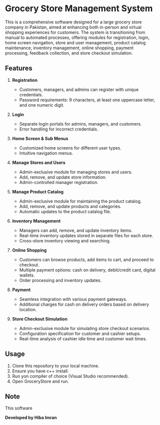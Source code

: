 # Grocery Store Management System

This is a comprehensive software designed for a large grocery store company in Pakistan, aimed at enhancing both in-person and virtual shopping experiences for customers. The system is transitioning from manual to automated processes, offering modules for registration, login, home screen navigation, store and user management, product catalog maintenance, inventory management, online shopping, payment processing, feedback collection, and store checkout simulation.

## Features

1. **Registration**
   - Customers, managers, and admins can register with unique credentials.
   - Password requirements: 9 characters, at least one uppercase letter, and one numeric digit.

2. **Login**
   - Separate login portals for admins, managers, and customers.
   - Error handling for incorrect credentials.

3. **Home Screen & Sub Menus**
   - Customized home screens for different user types.
   - Intuitive navigation menus.

4. **Manage Stores and Users**
   - Admin-exclusive module for managing stores and users.
   - Add, remove, and update store information.
   - Admin-controlled manager registration.

5. **Manage Product Catalog**
   - Admin-exclusive module for maintaining the product catalog.
   - Add, remove, and update products and categories.
   - Automatic updates to the product catalog file.

6. **Inventory Management**
   - Managers can add, remove, and update inventory items.
   - Real-time inventory updates stored in separate files for each store.
   - Cross-store inventory viewing and searching.

7. **Online Shopping**
   - Customers can browse products, add items to cart, and proceed to checkout.
   - Multiple payment options: cash on delivery, debit/credit card, digital wallets.
   - Order processing and inventory updates.

8. **Payment**
   - Seamless integration with various payment gateways.
   - Additional charges for cash on delivery orders based on delivery location.

9. **Store Checkout Simulation**
   - Admin-exclusive module for simulating store checkout scenarios.
   - Configuration specification for customer and cashier setups.
   - Real-time analysis of cashier idle time and customer wait times.

## Usage

1. Clone this repository to your local machine.
2. Ensure you have c++ install.
3. Run yon compiler of choice (Visual Studio recommended).
4. Open GroceryStore and run.

## Note

This software 

**Developed by Hiba Imran**